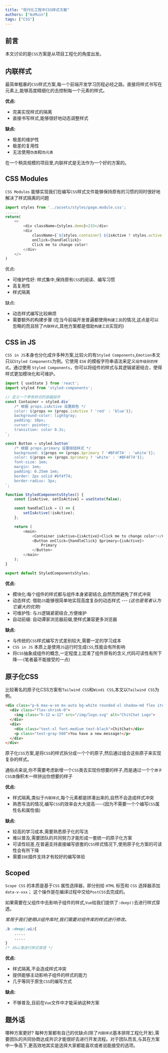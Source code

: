 ```yaml
---
title: "现代化工程中CSS样式方案"
authors: ["AsMuin"]
tags: ["CSS"]
---
```

## 前言
本文讨论的是`CSS`方案是从项目工程化的角度出发。

## 内联样式
最简单粗暴的`CSS`样式方案,每一个前端开发学习历程必经之路。直接将样式书写在元素上,能够高度精细化的去控制每一个元素的样式。

**优点:**
- 完美实现样式的隔离
- 直接书写样式,能够很好地动态调整样式

**缺点:**
- 极差的维护性
- 极差的复用性
- 无法使用`伪类`和`伪元素`

在一个稍具规模的项目里,内联样式是无法作为一个好的方案的。

## CSS Modules
`CSS Modules` 能够实现我们在编写`CSS`样式文件能够保持原有的习惯的同时很好地解决了样式隔离的问题

```javascript
import styles from '../assets/styles/page.module.css';
......
return(
    <>
        <div className={styles.demo}>233</div>
        <div
            className={`${styles.container} ${isActive ? styles.active : ''}`}
            onClick={handleClick}>
            Click me to change color!
        </div>
    </>
)
```

优点:
- 可维护性好: 样式集中,保持原有`CSS`的阅读、编写习惯
- 高复用性
- 样式隔离

缺点:
- 动态样式编写比较麻烦
- 需要额外的构建步骤   (在当今前端开发普遍都使用`构建工具`的情况,这点是可以忽略的而且除了`内联样式`,其他方案都是借助`构建工具`实现的)

## CSS in JS
`CSS in JS`本身也分化成许多种方案,比较火的有`Styled Components`,`Emotion`本文只以`Styled Components`为例。它使用 `ES6` 的模板字符串语法来定义`组件级别的样式`。通过使用 `Styled Components`，你可以将组件的样式与其逻辑紧密结合，使得样式更加模块化和可维护。

```javascript
import { useState } from 'react';
import styled from 'styled-components';

// 定义一个带有样式的容器组件
const Container = styled.div`
    /* 根据 props.isActive 设置颜色 */
    color: ${props => (props.isActive ? 'red' : 'blue')};
    background-color: lightgray;
    padding: 10px;
    cursor: pointer;
    transition: color 0.3s;
`;

const Button = styled.button`
    /* 根据 props.primary 设置按钮样式 */
    background: ${props => (props.$primary ? '#BF4F74' : 'white')};
    color: ${props => (props.$primary ? 'white' : '#BF4F74')};
    font-size: 1em;
    margin: 1em;
    padding: 0.25em 1em;
    border: 2px solid #bf4f74;
    border-radius: 3px;
`;

function StyledComponentsStyles() {
    const [isActive, setIsActive] = useState(false);

    const handleClick = () => {
        setIsActive(!isActive);
    };

    return (
        <main>
            <Container isActive={isActive}>Click me to change color!</Container>
            <Button onClick={handleClick} $primary={isActive}>
                Primary
            </Button>
        </main>
    );
}

export default StyledComponentsStyles;
```

**优点:**
- 模块化:每个组件的样式都与组件本身紧密结合,自然而然避免了样式冲突
- 动态样式: 借助`JS`能够很简单地实现高度复杂的动态样式 --- *(这也是笔者认为它最大的优势)*
- 可维护性: 与`JS`逻辑紧密结合,方便维护
- 自动前缀: 自动谭家浏览器前缀,使样式兼容更多浏览器

**缺点:**
- 与传统的`CSS`样式编写方式差别较大,需要一定的学习成本
- `CSS in JS` 本质上是使用`JS`运行时生成`CSS`,性能会有所影响
- 将`CSS`抽象成组件的概念,一定程度上混淆了组件原有的含义,代码可读性有所下降---(笔者最不能接受的一点)

## 原子化CSS
比较著名的原子化CSS方案有`Tailwind CSS`和`Windi CSS`,本文以`Tailwind CSS`为例。
```html
<div class="p-6 max-w-sm mx-auto bg-white rounded-xl shadow-md flex items-center space-x-4">
  <div class="flex-shrink-0">
    <img class="h-12 w-12" src="/img/logo.svg" alt="ChitChat Logo">
  </div>
  <div>
    <div class="text-xl font-medium text-black">ChitChat</div>
    <p class="text-gray-500">You have a new message!</p>
  </div>
</div>
```
原子化`CSS`方案,是将`CSS`的样式拆分成一个个的原子,然后通过组合这些原子来实现复杂的样式。

通俗点来说,你不需要考虑新增一个`CSS`类去实现你想要的样子,而是通过一个个`原子CSS类`像积木一样拼出你想要的样子

**优点:**
- 样式隔离,类似于`内联样式`,每个元素都是拼凑出来的,自然不会造成样式冲突
- 熟悉写法的情况,编写`CSS`的效率会大大提高----(因为不需要一个个编写`CSS`属性名和属性值)

**缺点:**
- 较高的学习成本,需要熟悉原子化的写法
- 难以普及,需要团队的共同努力才能形成一套统一的原子化方案
- 可读性较差,在普遍支持直接编写嵌套的`CSS`样式情况下,使用原子化方案的可读性会有所下降
- 需要`IDE`插件支持才有较好的编写体验

## Scoped
`Scope CSS` 的本质是基于`CSS` 属性选择器，即分别给 `HTML` 标签和 `CSS` 选择器添加 `data-v-xxx`；
这个操作是在编译过程中交给`PostCSS`去完成的。

如果需要在父组件中去影响子组件的样式,`Vue`给我们提供了`:deep()`去进行样式穿透。

*常用于我们使用UI组件库时,我们需要对组件库的样式进行修改。*

```css
.b :deep(.ui){
    .....
    .....
}
/* 对ui类进行样式穿透 */
```
**优点:**
- 样式隔离,不会造成样式冲突
- 提供能够主动影响子组件的样式的能力
- 几乎等同于原生`CSS`的编写方式

**缺点:**
- 不够普及,目前在`Vue`文件中才能采纳这种方案

## 题外话
哪种方案更好?
每种方案都有自己的优缺点(除了`内联样式`基本排除工程化开发),需要团队的共同协商达成共识才能很好去进行开发流程。对于团队而言,与其在方案中一争高下,更高效地其实是选择大家都能喜欢或者说能接受的选项。